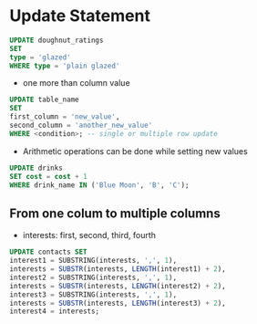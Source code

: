 # Update Statement


```sql
UPDATE doughnut_ratings
SET
type = 'glazed'
WHERE type = 'plain glazed'
```

- one more than column value

```sql
UPDATE table_name
SET
first_column = 'new_value',
second_column = 'another_new_value'
WHERE <condition>; -- single or multiple row update
```

- Arithmetic operations can be done while setting new values

```sql
UPDATE drinks
SET cost = cost + 1
WHERE drink_name IN ('Blue Moon', 'B', 'C');
```

## From one colum to multiple columns

- interests: first, second, third, fourth

```sql
UPDATE contacts SET
interest1 = SUBSTRING(interests, ',', 1),
interests = SUBSTR(interests, LENGTH(interest1) + 2),
interest2 = SUBSTRING(interests, ',', 1),
interests = SUBSTR(interests, LENGTH(interest2) + 2),
interest3 = SUBSTRING(interests, ',', 1),
interests = SUBSTR(interests, LENGTH(interest3) + 2),
interest4 = interests;
```
